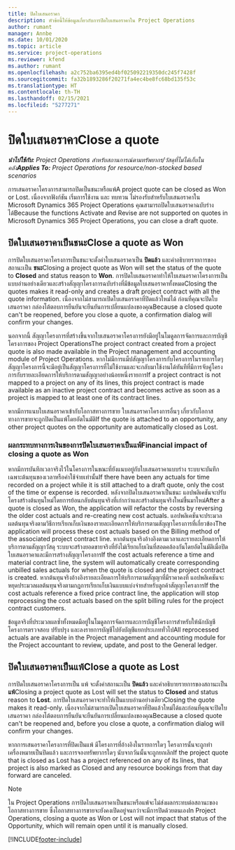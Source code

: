 ```yaml
---
title: ปิดใบเสนอราคา
description: หัวข้อนี้ให้ข้อมูลเกี่ยวกับการปิดใบเสนอราคาใน Project Operations
author: rumant
manager: Annbe
ms.date: 10/01/2020
ms.topic: article
ms.service: project-operations
ms.reviewer: kfend
ms.author: rumant
ms.openlocfilehash: a2c752ba6395ed4bf025092219350dc245f7428f
ms.sourcegitcommit: fa32b1893286f20271fa4ec4be8fc68bd135f53c
ms.translationtype: HT
ms.contentlocale: th-TH
ms.lasthandoff: 02/15/2021
ms.locfileid: "5277271"
---
```

# <a name="close-a-quote"></a><span data-ttu-id="d61fc-103">ปิดใบเสนอราคา</span><span class="sxs-lookup"><span data-stu-id="d61fc-103">Close a quote</span></span>

<span data-ttu-id="d61fc-104">_**นำไปใช้กับ:** Project Operations สำหรับสถานการณ์ตามทรัพยากร/วัสดุที่ไม่ได้เก็บในคลัง_</span><span class="sxs-lookup"><span data-stu-id="d61fc-104">_**Applies To:** Project Operations for resource/non-stocked based scenarios_</span></span>

<span data-ttu-id="d61fc-105">การเสนอราคาโครงการสามารถปิดเป็นชนะหรือแพ้</span><span class="sxs-lookup"><span data-stu-id="d61fc-105">A project quote can be closed as Won or Lost.</span></span> <span data-ttu-id="d61fc-106">เนื่องจากฟังก์ชัน เริ่มการใช้งาน และ ทบทวน ไม่รองรับสำหรับใบเสนอราคาใน Microsoft Dynamics 365 Project Operations คุณสามารถปิดใบเสนอราคาฉบับร่างได้</span><span class="sxs-lookup"><span data-stu-id="d61fc-106">Because the functions Activate and Revise are not supported on quotes in Microsoft Dynamics 365 Project Operations, you can close a draft quote.</span></span>

## <a name="close-a-quote-as-won"></a><span data-ttu-id="d61fc-107">ปิดใบเสนอราคาเป็นชนะ</span><span class="sxs-lookup"><span data-stu-id="d61fc-107">Close a quote as Won</span></span>

<span data-ttu-id="d61fc-108">การปิดใบเสนอราคาโครงการเป็นชนะจะตั้งค่าใบเสนอราคาเป็น **ปิดแล้ว** และคำอธิบายรายการของสถานะเป็น **ชนะ**</span><span class="sxs-lookup"><span data-stu-id="d61fc-108">Closing a project quote as Won will set the status of the quote to **Closed** and status reason to **Won**.</span></span> <span data-ttu-id="d61fc-109">การปิดใบเสนอราคาทำให้ใบเสนอราคาโครงการเป็นแบบอ่านอย่างเดียวและสร้างสัญญาโครงการฉบับร่างที่มีข้อมูลใบเสนอราคาทั้งหมด</span><span class="sxs-lookup"><span data-stu-id="d61fc-109">Closing the quotes makes it read-only and creates a draft project contract with all the quote information.</span></span> <span data-ttu-id="d61fc-110">เนื่องจากไม่สามารถเปิดใบเสนอราคาที่ปิดแล้วใหม่ได้ ก่อนที่คุณจะปิดใบเสนอราคา กล่องโต้ตอบการยืนยันจะยืนยันการเปลี่ยนแปลงของคุณ</span><span class="sxs-lookup"><span data-stu-id="d61fc-110">Because a closed quote can't be reopened, before you close a quote, a confirmation dialog will confirm your changes.</span></span>

<span data-ttu-id="d61fc-111">นอกจากนี้ สัญญาโครงการที่สร้างขึ้นจากใบเสนอราคาโครงการยังมีอยู่ในโมดูลการจัดการและการบัญชีโครงการของ Project Operations</span><span class="sxs-lookup"><span data-stu-id="d61fc-111">The project contract created from a project quote is also made available in the Project management and accounting module of Project Operations.</span></span> <span data-ttu-id="d61fc-112">หากไม่มีการแม็ปสัญญาโครงการกับโครงการในรายการใดๆ สัญญาโครงการนี้จะมีอยู่เป็นสัญญาโครงการที่ไม่ใช้งานและจะกลับมาใช้งานได้ทันทีที่มีการจับคู่โครงการกับรายละเอียดการให้บริการตามสัญญาอย่างน้อยหนึ่งรายการ</span><span class="sxs-lookup"><span data-stu-id="d61fc-112">If a project contract is not mapped to a project on any of its lines, this project contract is made available as an inactive project contract and becomes active as soon as a project is mapped to at least one of its contract lines.</span></span>

<span data-ttu-id="d61fc-113">หากมีการแนบใบเสนอราคาเข้ากับโอกาสทางการขาย ใบเสนอราคาโครงการอื่นๆ เกี่ยวกับโอกาสทางการขายจะถูกปิดเป็นแพ้โดยอัตโนมัติ</span><span class="sxs-lookup"><span data-stu-id="d61fc-113">If the quote is attached to an opportunity, any other project quotes on the opportunity are automatically closed as Lost.</span></span>

### <a name="financial-impact-of-closing-a-quote-as-won"></a><span data-ttu-id="d61fc-114">ผลกระทบทางการเงินของการปิดใบเสนอราคาเป็นแพ้</span><span class="sxs-lookup"><span data-stu-id="d61fc-114">Financial impact of closing a quote as Won</span></span>

<span data-ttu-id="d61fc-115">หากมีการบันทึกเวลาจริงไว้ในโครงการในขณะที่ยังแนบอยู่กับใบเสนอราคาแบบร่าง ระบบจะบันทึกเฉพาะต้นทุนของเวลาหรือค่าใช้จ่ายเท่านั้น</span><span class="sxs-lookup"><span data-stu-id="d61fc-115">If there have been any actuals for time recorded on a project while it is still attached to a draft quote, only the cost of the time or expense is recorded.</span></span> <span data-ttu-id="d61fc-116">หลังจากปิดใบเสนอราคาเป็นชนะ แอปพลิเคชันจะปรับโครงสร้างต้นทุนใหม่โดยการย้อนกลับต้นทุนจริงที่เก่ากว่าและสร้างต้นทุนจริงใหม่ขึ้นมาใหม่</span><span class="sxs-lookup"><span data-stu-id="d61fc-116">After a quote is closed as Won, the application will refactor the costs by reversing the older cost actuals and re-creating new cost actuals.</span></span> <span data-ttu-id="d61fc-117">แอปพลิเคชันจะประมวลผลต้นทุนจริงตามวิธีการเรียกเก็บเงินของรายละเอียดการให้บริการตามสัญญาโครงการที่เกี่ยวข้อง</span><span class="sxs-lookup"><span data-stu-id="d61fc-117">The application will process these cost actuals based on the Billing method of the associated project contract line.</span></span> <span data-ttu-id="d61fc-118">หากต้นทุนจริงอ้างอิงตามเวลาและรายละเอียดการให้บริการตามสัญญาวัสดุ ระบบจะสร้างยอดขายจริงที่ยังไม่เรียกเก็บเงินที่สอดคล้องกันโดยอัตโนมัติเมื่อปิดใบเสนอราคาและมีการสร้างสัญญาโครงการ</span><span class="sxs-lookup"><span data-stu-id="d61fc-118">If the cost actuals reference a time and material contract line, the system will automatically create corresponding unbilled sales actuals for when the quote is closed and the project contract is created.</span></span> <span data-ttu-id="d61fc-119">หากต้นทุนจริงอ้างอิงรายละเอียดการให้บริการตามสัญญาที่มีราคาคงที่ แอปพลิเคชันจะหยุดประมวลผลต้นทุนจริงตามกฎการเรียกเก็บเงินแบบแบ่งจ่ายสำหรับลูกค้าสัญญาโครงการ</span><span class="sxs-lookup"><span data-stu-id="d61fc-119">If the cost actuals reference a fixed price contract line, the application will stop reprocessing the cost actuals based on the split billing rules for the project contract customers.</span></span>

<span data-ttu-id="d61fc-120">ข้อมูลจริงที่ประมวลผลซ้ำทั้งหมดมีอยู่ในโมดูลการจัดการและการบัญชีโครงการสำหรับให้นักบัญชีโครงการตรวจสอบ ปรับปรุง และลงรายการบัญชีไปยังบัญชีแยกประเภททั่วไป</span><span class="sxs-lookup"><span data-stu-id="d61fc-120">All reprocessed actuals are available in the Project management and accounting module for the Project accountant to review, update, and post to the General ledger.</span></span> 

## <a name="close-a-quote-as-lost"></a><span data-ttu-id="d61fc-121">ปิดใบเสนอราคาเป็นแพ้</span><span class="sxs-lookup"><span data-stu-id="d61fc-121">Close a quote as Lost</span></span>

<span data-ttu-id="d61fc-122">การปิดใบเสนอราคาโครงการเป็น แพ้ จะตั้งค่าสถานะเป็น **ปิดแล้ว** และคำอธิบายรายการของสถานะเป็น **แพ้**</span><span class="sxs-lookup"><span data-stu-id="d61fc-122">Closing a project quote as Lost will set the status to **Closed** and status reason to **Lost**.</span></span> <span data-ttu-id="d61fc-123">การปิดใบเสนอราคาจะทำให้เป็นแบบอ่านอย่างเดียว</span><span class="sxs-lookup"><span data-stu-id="d61fc-123">Closing the quote makes it read-only.</span></span> <span data-ttu-id="d61fc-124">เนื่องจากไม่สามารถเปิดใบเสนอราคาที่ปิดแล้วใหม่ได้และก่อนที่คุณจะปิดใบเสนอราคา กล่องโต้ตอบการยืนยันจะยืนยันการเปลี่ยนแปลงของคุณ</span><span class="sxs-lookup"><span data-stu-id="d61fc-124">Because a closed quote can't be reopened and, before you close a quote, a confirmation dialog will confirm your changes.</span></span>

<span data-ttu-id="d61fc-125">หากการเสนอราคาโครงการที่ปิดเป็นแพ้ มีโครงการที่อ้างอิงในรายการใดๆ โครงการนั้นจะถูกทำเครื่องหมายเป็นปิดแล้ว และการจองทรัพยากรใดๆ นับจากวันนั้นจะถูกยกเลิก</span><span class="sxs-lookup"><span data-stu-id="d61fc-125">If the project quote that is closed as Lost has a project referenced on any of its lines, that project is also marked as Closed and any resource bookings from that day forward are canceled.</span></span>

> [!NOTE]
> <span data-ttu-id="d61fc-126">ใน Project Operations การปิดใบเสนอราคาเป็นชนะหรือแพ้จะไม่ส่งผลกระทบต่อสถานะของโอกาสทางการขาย ซึ่งโอกาสทางการขายจะยังคงเปิดอยู่จนกว่าจะมีการปิดด้วยตนเอง</span><span class="sxs-lookup"><span data-stu-id="d61fc-126">In Project Operations, closing a quote as Won or Lost will not impact that status of the Opportunity, which will remain open until it is manually closed.</span></span>


[!INCLUDE[footer-include](../includes/footer-banner.md)]